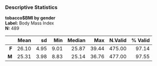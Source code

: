 ### Descriptive Statistics   
**tobacco$BMI by gender**    
**Label:** Body Mass Index    
**N:** 489   

| &nbsp; |  Mean |   sd |  Min | Median |   Max | N.Valid | % Valid |
|-------:|------:|-----:|-----:|-------:|------:|--------:|--------:|
|  **F** | 26.10 | 4.95 | 9.01 |  25.87 | 39.44 |  475.00 |   97.14 |
|  **M** | 25.31 | 3.98 | 8.83 |  25.14 | 36.76 |  477.00 |   97.55 |
